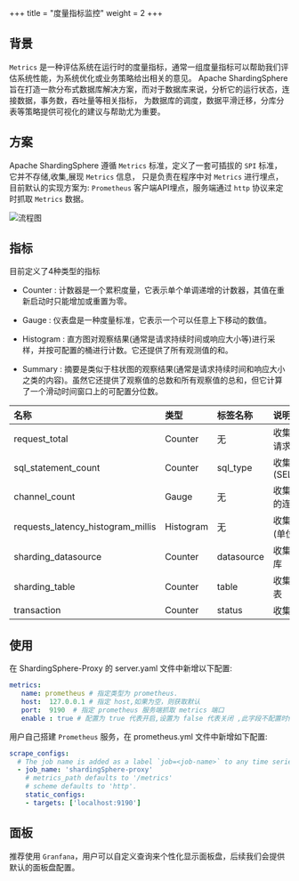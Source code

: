 +++
title = "度量指标监控"
weight = 2
+++

## 背景
`Metrics` 是一种评估系统在运行时的度量指标，通常一组度量指标可以帮助我们评估系统性能，为系统优化或业务策略给出相关的意见。
Apache ShardingSphere 旨在打造一款分布式数据库解决方案，而对于数据库来说，分析它的运行状态，连接数据，事务数，吞吐量等相关指标，
为数据库的调度，数据平滑迁移，分库分表等策略提供可视化的建议与帮助尤为重要。

## 方案

Apache ShardingSphere 遵循 `Metrics` 标准，定义了一套可插拔的 `SPI` 标准，它并不存储,收集,展现 `Metrics` 信息，
只是负责在程序中对 `Metrics` 进行埋点，目前默认的实现方案为: `Prometheus` 客户端API埋点，服务端通过 
`http` 协议来定时抓取 `Metrics` 数据。

![流程图](https://shardingsphere.apache.org/document/current/img/control-panel/metrics/metrics.png)

## 指标

目前定义了4种类型的指标

 * Counter : 计数器是一个累积度量，它表示单个单调递增的计数器，其值在重新启动时只能增加或重置为零。
 
 * Gauge : 仪表盘是一种度量标准，它表示一个可以任意上下移动的数值。

 * Histogram : 直方图对观察结果(通常是请求持续时间或响应大小等)进行采样，并按可配置的桶进行计数。它还提供了所有观测值的和。
 
 * Summary : 摘要是类似于柱状图的观察结果(通常是请求持续时间和响应大小之类的内容)。虽然它还提供了观察值的总数和所有观察值的总和，但它计算了一个滑动时间窗口上的可配置分位数。
 
 |名称                       | 类型                  |标签名称       | 说明                  |
 |:------------------------ |:--------------------- |:-------------|:-------------------- |
 |request_total             |Counter                | 无           |收集 ShardingSphere 所有的请求 |
 |sql_statement_count       |Counter                | sql_type     |收集执行的 SQL 类型,比如 (SELECT,UPDATE,INSERT...)| 
 |channel_count             |Gauge                  | 无           |收集 ShardingSphere-Proxy 的连接数               | 
 |requests_latency_histogram_millis |Histogram      | 无            |收集执行所有请求的迟延时间(单位:ms)              | 
 |sharding_datasource       |Counter                | datasource   |收集执行 SQL 语句命中的分库                       | 
 |sharding_table            |Counter                | table        |收集执行 SQL 语句命中的分表                       | 
 |transaction               |Counter                | status       |收集所有的事务数量                              | 

## 使用
在 ShardingSphere-Proxy 的 server.yaml 文件中新增以下配置:

```yaml
metrics:
   name: prometheus # 指定类型为 prometheus.
   host:  127.0.0.1 # 指定 host,如果为空，则获取默认
   port:  9190  # 指定 prometheus 服务端抓取 metrics 端口
   enable : true # 配置为 true 代表开启,设置为 false 代表关闭 ,此字段不配置时候，默认开启.
```

用户自己搭建 `Prometheus` 服务，在 prometheus.yml 文件中新增如下配置:

```yaml
scrape_configs:
  # The job name is added as a label `job=<job-name>` to any time series scraped from this config.
  - job_name: 'shardingSphere-proxy'
    # metrics_path defaults to '/metrics'
    # scheme defaults to 'http'.
    static_configs:
    - targets: ['localhost:9190']
```

## 面板

推荐使用 `Granfana`，用户可以自定义查询来个性化显示面板盘，后续我们会提供默认的面板盘配置。
